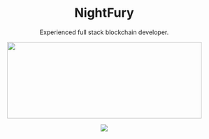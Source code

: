 <h1 align="center">NightFury</h1>

<p align="center">
Experienced full stack blockchain developer.
</p>
<p align="center">
  <img width="445" height="175" src="https://github-readme-stats.vercel.app/api?username=dvf&show_icons=true">
</p>
<p align="center">
  <img src="https://visitor-badge.laobi.icu/badge?page_id=dvf.dvf">
</p>
